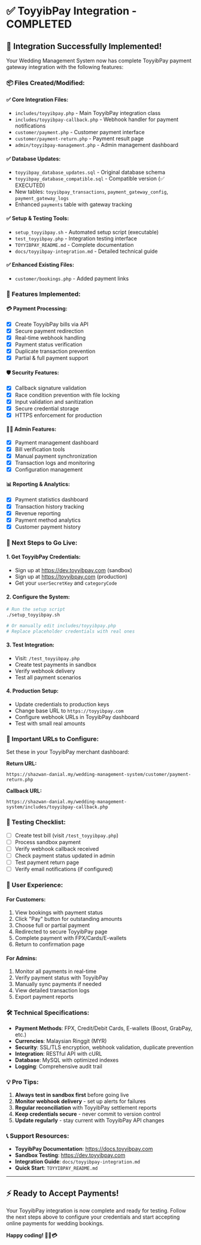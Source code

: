 # ✅ ToyyibPay Integration - COMPLETED

## 🎉 Integration Successfully Implemented!

Your Wedding Management System now has complete ToyyibPay payment gateway integration with the following features:

### 📦 Files Created/Modified:

#### ✅ Core Integration Files:
- `includes/toyyibpay.php` - Main ToyyibPay integration class
- `includes/toyyibpay-callback.php` - Webhook handler for payment notifications
- `customer/payment.php` - Customer payment interface
- `customer/payment-return.php` - Payment result page
- `admin/toyyibpay-management.php` - Admin management dashboard

#### ✅ Database Updates:
- `toyyibpay_database_updates.sql` - Original database schema
- `toyyibpay_database_compatible.sql` - Compatible version (✅ EXECUTED)
- New tables: `toyyibpay_transactions`, `payment_gateway_config`, `payment_gateway_logs`
- Enhanced `payments` table with gateway tracking

#### ✅ Setup & Testing Tools:
- `setup_toyyibpay.sh` - Automated setup script (executable)
- `test_toyyibpay.php` - Integration testing interface
- `TOYYIBPAY_README.md` - Complete documentation
- `docs/toyyibpay-integration.md` - Detailed technical guide

#### ✅ Enhanced Existing Files:
- `customer/bookings.php` - Added payment links

### 🚀 Features Implemented:

#### 💳 Payment Processing:
- [x] Create ToyyibPay bills via API
- [x] Secure payment redirection
- [x] Real-time webhook handling
- [x] Payment status verification
- [x] Duplicate transaction prevention
- [x] Partial & full payment support

#### 🛡️ Security Features:
- [x] Callback signature validation
- [x] Race condition prevention with file locking
- [x] Input validation and sanitization
- [x] Secure credential storage
- [x] HTTPS enforcement for production

#### 👨‍💼 Admin Features:
- [x] Payment management dashboard
- [x] Bill verification tools
- [x] Manual payment synchronization
- [x] Transaction logs and monitoring
- [x] Configuration management

#### 📊 Reporting & Analytics:
- [x] Payment statistics dashboard
- [x] Transaction history tracking
- [x] Revenue reporting
- [x] Payment method analytics
- [x] Customer payment history

### 🎯 Next Steps to Go Live:

#### 1. Get ToyyibPay Credentials:
- Sign up at https://dev.toyyibpay.com (sandbox)
- Sign up at https://toyyibpay.com (production)
- Get your `userSecretKey` and `categoryCode`

#### 2. Configure the System:
```bash
# Run the setup script
./setup_toyyibpay.sh

# Or manually edit includes/toyyibpay.php
# Replace placeholder credentials with real ones
```

#### 3. Test Integration:
- Visit: `/test_toyyibpay.php`
- Create test payments in sandbox
- Verify webhook delivery
- Test all payment scenarios

#### 4. Production Setup:
- Update credentials to production keys
- Change base URL to `https://toyyibpay.com`
- Configure webhook URLs in ToyyibPay dashboard
- Test with small real amounts

### 🔗 Important URLs to Configure:

Set these in your ToyyibPay merchant dashboard:

**Return URL:**
```
https://shazwan-danial.my/wedding-management-system/customer/payment-return.php
```

**Callback URL:**
```
https://shazwan-danial.my/wedding-management-system/includes/toyyibpay-callback.php
```

### 🧪 Testing Checklist:

- [ ] Create test bill (visit `/test_toyyibpay.php`)
- [ ] Process sandbox payment
- [ ] Verify webhook callback received
- [ ] Check payment status updated in admin
- [ ] Test payment return page
- [ ] Verify email notifications (if configured)

### 📱 User Experience:

#### For Customers:
1. View bookings with payment status
2. Click "Pay" button for outstanding amounts
3. Choose full or partial payment
4. Redirected to secure ToyyibPay page
5. Complete payment with FPX/Cards/E-wallets
6. Return to confirmation page

#### For Admins:
1. Monitor all payments in real-time
2. Verify payment status with ToyyibPay
3. Manually sync payments if needed
4. View detailed transaction logs
5. Export payment reports

### 🛠️ Technical Specifications:

- **Payment Methods**: FPX, Credit/Debit Cards, E-wallets (Boost, GrabPay, etc.)
- **Currencies**: Malaysian Ringgit (MYR)
- **Security**: SSL/TLS encryption, webhook validation, duplicate prevention
- **Integration**: RESTful API with cURL
- **Database**: MySQL with optimized indexes
- **Logging**: Comprehensive audit trail

### 💡 Pro Tips:

1. **Always test in sandbox first** before going live
2. **Monitor webhook delivery** - set up alerts for failures
3. **Regular reconciliation** with ToyyibPay settlement reports
4. **Keep credentials secure** - never commit to version control
5. **Update regularly** - stay current with ToyyibPay API changes

### 📞 Support Resources:

- **ToyyibPay Documentation**: https://docs.toyyibpay.com
- **Sandbox Testing**: https://dev.toyyibpay.com
- **Integration Guide**: `docs/toyyibpay-integration.md`
- **Quick Start**: `TOYYIBPAY_README.md`

---

## ⚡ Ready to Accept Payments!

Your ToyyibPay integration is now complete and ready for testing. Follow the next steps above to configure your credentials and start accepting online payments for wedding bookings.

**Happy coding! 🚀💍💳**